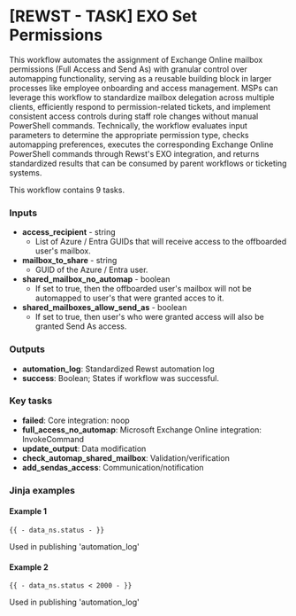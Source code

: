 # \[REWST - TASK] EXO Set Permissions

This workflow automates the assignment of Exchange Online mailbox permissions (Full Access and Send As) with granular control over automapping functionality, serving as a reusable building block in larger processes like employee onboarding and access management. MSPs can leverage this workflow to standardize mailbox delegation across multiple clients, efficiently respond to permission-related tickets, and implement consistent access controls during staff role changes without manual PowerShell commands. Technically, the workflow evaluates input parameters to determine the appropriate permission type, checks automapping preferences, executes the corresponding Exchange Online PowerShell commands through Rewst's EXO integration, and returns standardized results that can be consumed by parent workflows or ticketing systems.

This workflow contains 9 tasks.

### Inputs

* **access\_recipient** - string
  * List of Azure / Entra GUIDs that will receive access to the offboarded user's mailbox.
* **mailbox\_to\_share** - string
  * GUID of the Azure / Entra user.
* **shared\_mailbox\_no\_automap** - boolean
  * If set to true, then the offboarded user's mailbox will not be automapped to user's that were granted acces to it.
* **shared\_mailboxes\_allow\_send\_as** - boolean
  * If set to true, then user's who were granted access will also be granted Send As access.

### Outputs

* **automation\_log**: Standardized Rewst automation log
* **success**: Boolean; States if workflow was successful.

### Key tasks

* **failed**: Core integration: noop
* **full\_access\_no\_automap**: Microsoft Exchange Online integration: InvokeCommand
* **update\_output**: Data modification
* **check\_automap\_shared\_mailbox**: Validation/verification
* **add\_sendas\_access**: Communication/notification

### Jinja examples

#### Example 1

```jinja
{{ - data_ns.status - }}
```

Used in publishing 'automation\_log'

#### Example 2

```jinja
{{ - data_ns.status < 2000 - }}
```

Used in publishing 'automation\_log'
